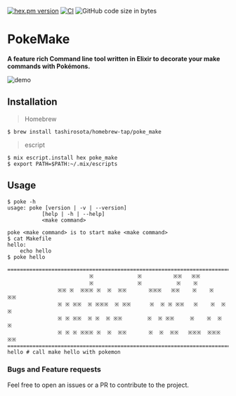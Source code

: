 <!-- @format -->

[![hex.pm version](https://img.shields.io/hexpm/v/ltsv.svg)](https://hex.pm/packages/poke_make)
[![CI](https://github.com/tashirosota/poke_make/actions/workflows/ci.yml/badge.svg)](https://github.com/tashirosota/poke_make/actions/workflows/ci.yml)
![GitHub code size in bytes](https://img.shields.io/github/languages/code-size/tashirosota/poke_make)

# PokeMake

**A feature rich Command line tool written in Elixir to decorate your make commands with Pokémons.**

![demo](https://user-images.githubusercontent.com/33741858/150304582-60997dd7-83ee-444c-afe9-ad315d1b38e7.gif)

## Installation

> Homebrew

```
$ brew install tashirosota/homebrew-tap/poke_make
```

> escript

```
$ mix escript.install hex poke_make
$ export PATH=$PATH:~/.mix/escripts
```

## Usage

```
$ poke -h
usage: poke [version | -v | --version]
           [help | -h | --help]
           <make command>

poke <make command> is to start make <make command>
$ cat Makefile
hello:
	echo hello
$ poke hello

=====================================================================================
                          ※              ※          ※※   ※※
                          ※              ※           ※    ※
                ※※ ※  ※※※ ※  ※  ※※       ※※※   ※※    ※    ※   ※※
                ※ ※ ※※  ※ ※※※  ※ ※※      ※  ※ ※ ※※   ※    ※  ※  ※
                ※ ※ ※※  ※ ※  ※ ※※        ※  ※ ※※     ※    ※  ※  ※
                ※ ※ ※ ※※※ ※  ※  ※※       ※  ※  ※※   ※※※  ※※※  ※※
=====================================================================================
hello # call make hello with pokemon
```

### Bugs and Feature requests

Feel free to open an issues or a PR to contribute to the project. 


